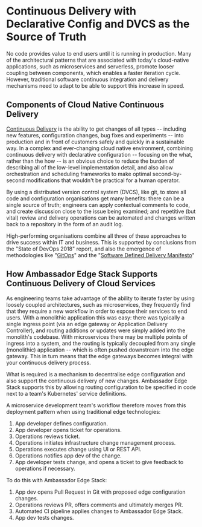 # Continuous Delivery with Declarative Config and DVCS as the Source of Truth

No code provides value to end users until it is running in production. Many of the architectural patterns that are associated with today's cloud-native applications, such as microservices and serverless, promote looser coupling between components, which enables a faster iteration cycle. However, traditional software continuous integration and delivery mechanisms need to adapt to be able to support this increase in speed.

## Components of Cloud Native Continuous Delivery

[Continuous Delivery](https://continuousdelivery.com/) is the ability to get changes of all types -- including new features, configuration changes, bug fixes and experiments -- into production and in front of customers safely and quickly in a sustainable way. In a complex and ever-changing cloud native environment, combining continuous delivery with declarative configuration -- focusing on the what, rather than the how -- is an obvious choice to reduce the burden of describing all of the low-level implementation detail, and also allow orchestration and scheduling frameworks to make optimal second-by-second modifications that wouldn't be practical for a human operator.

By using a distributed version control system (DVCS), like git, to store all code and configuration organisations get many benefits: there can be a single source of truth; engineers can apply contextual comments to code, and create discussion close to the issue being examined; and repetitive (but vital) review and delivery operations can be automated and changes written back to a repository in the form of an audit log.

High-performing organisations combine all three of these approaches to drive success within IT and business. This is supported by conclusions from the "State of DevOps 2018" report, and also the emergence of methodologies like "[GitOps](https://www.weave.works/blog/gitops-operations-by-pull-request)" and the "[Software Defined Delivery Manifesto](https://sdd-manifesto.org/)"

## How Ambassador Edge Stack Supports Continuous Delivery of Cloud Services

As engineering teams take advantage of the ability to iterate faster by using loosely coupled architectures, such as microservices, they frequently find that they require a new workflow in order to expose their services to end users. With a monolithic application this was easy: there was typically a single ingress point (via an edge gateway or Application Delivery Controller), and routing additions or updates were simply added into the monolith's codebase. With microservices there may be multiple points of ingress into a system, and the routing is typically decoupled from any single (monolithic) application -- which is often pushed downstream into the edge gateway. This in turn means that the edge gateways becomes integral with your continuous delivery process.

What is required is a mechanism to decentralise edge configuration and also support the continuous delivery of new changes. Ambassador Edge Stack supports this by allowing routing configuration to be specified in code next to a team's Kubernetes' service definitions.

A microservice development team's workflow therefore moves from this deployment pattern when using traditional edge technologies:

1. App developer defines configuration.
2. App developer opens ticket for operations.
3. Operations reviews ticket.
4. Operations initiates infrastructure change management process.
5. Operations executes change using UI or REST API.
6. Operations notifies app dev of the change.
7. App developer tests change, and opens a ticket to give feedback to operations if necessary.

To do this with Ambassador Edge Stack:

1. App dev opens Pull Request in Git with proposed edge configuration changes.
2. Operations reviews PR, offers comments and ultimately merges PR.
3. Automated CI pipeline applies changes to Ambassador Edge Stack.
4. App dev tests changes.


